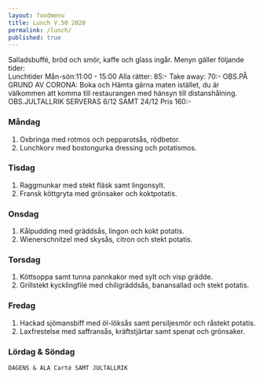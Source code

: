 ```yaml
---
layout: foodmenu
title: Lunch V.50 2020
permalink: /lunch/
published: true
---
```

Salladsbuffé, bröd och smör, kaffe och glass ingår.
Menyn gäller följande tider:  
Lunchtider  Mån-sön:11:00 - 15:00
Alla rätter: 85:- Take away: 70:-
OBS.PÅ GRUND AV CORONA: Boka och Hämta gärna maten istället, du är välkommen att komma till restaurangen med hänsyn till distanshålning.
     OBS.JULTALLRIK SERVERAS 6/12 SAMT 24/12 Pris 160:-
                           
### Måndag
1. Oxbringa med rotmos och pepparotsås, rödbetor.
2. Lunchkorv med bostongurka dressing och potatismos.

### Tisdag
1. Raggmunkar med stekt fläsk samt lingonsylt.
2. Fransk köttgryta med grönsaker och koktpotatis.

### Onsdag
1. Kålpudding med gräddsås, lingon och kokt potatis.
2. Wienerschnitzel med skysås, citron och stekt potatis.

### Torsdag
1. Köttsoppa samt tunna pannkakor med sylt och visp grädde. 
2. Grillstekt kycklingfilé med chiligräddsås, banansallad och stekt potatis.

### Fredag
1. Hackad sjömansbiff med öl-löksås samt persiljesmör och råstekt potatis.
2. Laxfrestelse med saffransås, kräftstjärtar samt spenat och grönsaker.

   
### Lördag & Söndag
    DAGENS & ALA Carté SAMT JULTALLRIK

   
    
   
     
